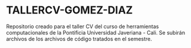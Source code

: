 # TALLERCV-GOMEZ-DIAZ
Repositorio creado para el taller CV del curso de herramientas computacionales de la Pontificia Universidad Javeriana - Cali. Se subirán archivos de los archivos de código tratados en el semestre.
